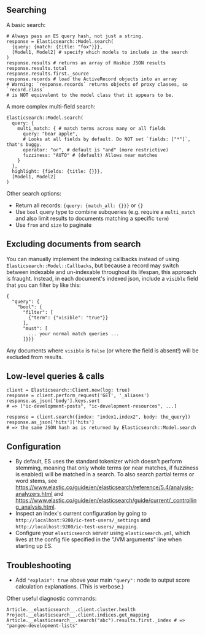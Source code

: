 ## Searching

A basic search:

```
# Always pass an ES query hash, not just a string.
response = Elasticsearch::Model.search(
  {query: {match: {title: "fox"}}},
  [Model1, Model2] # specify which models to include in the search
)
response.results # returns an array of Hashie JSON results
response.results.total
response.results.first._source
response.records # load the ActiveRecord objects into an array
# Warning: `response.records` returns objects of proxy classes, so `record.class`
# is NOT equivalent to the model class that it appears to be.
```

A more complex multi-field search:

```
Elasticsearch::Model.search(
  query: {
    multi_match: { # match terms across many or all fields
      query: "bear apple",
      # Looks at all fields by default. Do NOT set `fields: ["*"]`, that's buggy.
      operator: "or", # default is "and" (more restrictive)
      fuzziness: "AUTO" # (default) Allows near matches
    }
  },
  highlight: {fields: {title: {}}},
  [Model1, Model2]
)
```

Other search options:

- Return all records: `{query: {match_all: {}}}` or `{}`
- Use `bool` query type to combine subqueries (e.g. require a `multi_match` and also limit results to documents matching a specific `term`)
- Use `from` and `size` to paginate

## Excluding documents from search

You can manually implement the indexing callbacks instead of using `Elasticsearch::Model::Callbacks`, but because a record may switch between indexable and un-indexable throughout its lifespan, this approach is fraught. Instead, in each document's indexed json, include a `visible` field that you can filter by like this:

```
{
  "query": {
    "bool": {
      "filter": [
        {"term": {"visible": "true"}}
      ],
      "must": [
        ... your normal match queries ...
      ]}}}
```

Any documents where `visible` is `false` (or where the field is absent!) will be excluded from results.

## Low-level queries & calls

```
client = Elasticsearch::Client.new(log: true)
response = client.perform_request('GET', '_aliases')
response.as_json['body'].keys.sort
# => ["ic-development-posts", "ic-development-resources", ...]

response = client.search({index: "index1,index2", body: the_query})
response.as_json['hits']['hits']
# => the same JSON hash as is returned by Elasticsearch::Model.search
```

## Configuration

- By default, ES uses the standard tokenizer which doesn't perform stemming, meaning that only whole terms (or near matches, if fuzziness is enabled) will be matched in a search. To also search partial terms or word stems, see https://www.elastic.co/guide/en/elasticsearch/reference/5.4/analysis-analyzers.html and https://www.elastic.co/guide/en/elasticsearch/guide/current/_controlling_analysis.html.
- Inspect an index's current configuration by going to `http://localhost:9200/ic-test-users/_settings` and `http://localhost:9200/ic-test-users/_mapping`.
- Configure your `elasticsearch` server using `elasticsearch.yml`, which lives at the config file specified in the "JVM arguments" line when starting up ES.

## Troubleshooting

- Add `"explain": true` above your main `"query":` node to output score calculation explanations. (This is verbose.)

Other useful diagnostic commands:

```
Article.__elasticsearch__.client.cluster.health
Project.__elasticsearch__.client.indices.get_mapping
Article.__elasticsearch__.search("abc").results.first._index # => "pangeo-development-lists"
```
